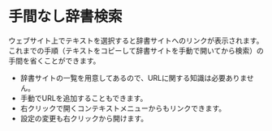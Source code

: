 # 手間なし辞書検索
ウェブサイト上でテキストを選択すると辞書サイトへのリンクが表示されます。これまでの手順（テキストをコピーして辞書サイトを手動で開いてから検索）の手間を省くことができます。

* 辞書サイトの一覧を用意してあるので、URLに関する知識は必要ありません。
* 手動でURLを追加することもできます。
* 右クリックで開くコンテキストメニューからもリンクできます。
* 設定の変更も右クリックから開けます。
